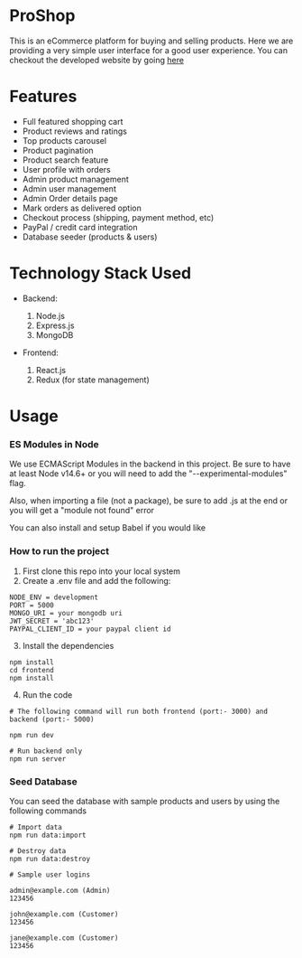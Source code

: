 # ProShop

This is an eCommerce platform for buying and selling products. Here we are providing a very simple user interface for a good user experience. You can checkout the developed website by going [here](https://proshop-0.herokuapp.com/)

# Features

- Full featured shopping cart
- Product reviews and ratings
- Top products carousel
- Product pagination
- Product search feature
- User profile with orders
- Admin product management
- Admin user management
- Admin Order details page
- Mark orders as delivered option
- Checkout process (shipping, payment method, etc)
- PayPal / credit card integration
- Database seeder (products & users)

# Technology Stack Used

- Backend:

  1. Node.js
  1. Express.js
  1. MongoDB

- Frontend:

  1. React.js
  1. Redux (for state management)

# Usage

### ES Modules in Node

We use ECMAScript Modules in the backend in this project. Be sure to have at least Node v14.6+ or you will need to add the "--experimental-modules" flag.

Also, when importing a file (not a package), be sure to add .js at the end or you will get a "module not found" error

You can also install and setup Babel if you would like

### How to run the project

1. First clone this repo into your local system
2. Create a .env file and add the following:

```
NODE_ENV = development
PORT = 5000
MONGO_URI = your mongodb uri
JWT_SECRET = 'abc123'
PAYPAL_CLIENT_ID = your paypal client id
```

3. Install the dependencies

```
npm install
cd frontend
npm install
```

4. Run the code

```
# The following command will run both frontend (port:- 3000) and backend (port:- 5000)

npm run dev

# Run backend only
npm run server
```

### Seed Database

You can seed the database with sample products and users by using the following commands

```
# Import data
npm run data:import

# Destroy data
npm run data:destroy
```

```
# Sample user logins

admin@example.com (Admin)
123456

john@example.com (Customer)
123456

jane@example.com (Customer)
123456
```
